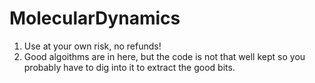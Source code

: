 # MolecularDynamics

  1. Use at your own risk, no refunds!
  2. Good algoithms are in here, but the code is not that well kept so you probably have to dig into it to extract the good bits. 
